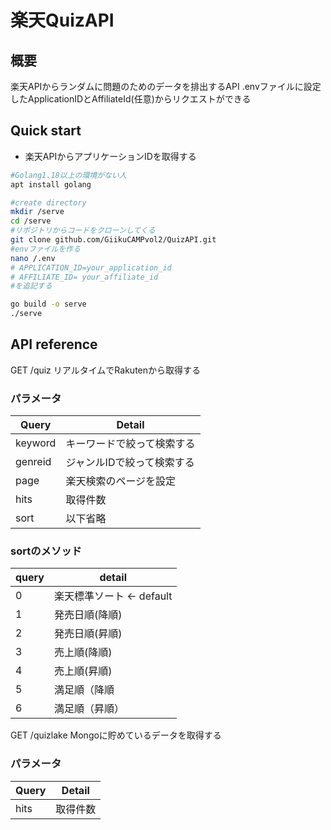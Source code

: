 # 楽天QuizAPI

## 概要
楽天APIからランダムに問題のためのデータを排出するAPI
.envファイルに設定したApplicationIDとAffiliateId(任意)からリクエストができる

## Quick start
- 楽天APIからアプリケーションIDを取得する


```bash
#Golang1.18以上の環境がない人
apt install golang
```

```bash
#create directory
mkdir /serve
cd /serve
#リポジトリからコードをクローンしてくる
git clone github.com/GiikuCAMPvol2/QuizAPI.git
#envファイルを作る
nano /.env
# APPLICATION_ID=your_application_id
# AFFILIATE_ID= your_affiliate_id
#を追記する

go build -o serve
./serve
```
## API reference

GET  /quiz
リアルタイムでRakutenから取得する
### パラメータ

|Query|Detail|
|----|----|
|keyword|キーワードで絞って検索する|
|genreid|ジャンルIDで絞って検索する|
|page|楽天検索のページを設定|
|hits|取得件数|
|sort|以下省略|


### sortのメソッド
|query|detail|
|----|----|
|0|楽天標準ソート <- default|
|1|発売日順(降順)|
|2|発売日順(昇順)|
|3|売上順(降順)|
|4|売上順(昇順)|
|5|満足順（降順|
|6|満足順（昇順）|

GET /quizlake
Mongoに貯めているデータを取得する

### パラメータ

|Query|Detail|
|----|----|
|hits|取得件数|

